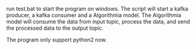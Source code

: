 run test.bat to start the program on windows.
The script will start a kafka producer, a kafka consumer and a Algorithmia model.
The Algorithmia model will consume the data from input topic, process the data, and send the processed data to the output topic.

The program only support python2 now.
